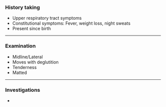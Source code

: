### History taking
- Upper respiratory tract symptoms
- Constitutional symptoms: Fever, weight loss, night sweats
- Present since birth
---
### Examination
- Midline/Lateral
- Moves with deglutition
- Tenderness
- Matted 
---
### Investigations
- 